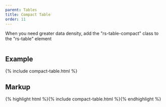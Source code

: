 ```yaml
---
parent: Tables
title: Compact Table
order: 11
---
```

<p>When you need greater data density, add the "rs-table-compact" class to the "rs-table" element</p>
<div style="overflow: hidden">
  <div class="rs-pull-left" style="width:30em; margin-right: 2em;">
    <h2>Example</h2>
    {% include compact-table.html %}
  </div>
  <div class="rs-pull-left"><h2>Markup</h2>
    {% highlight html %}{% include compact-table.html %}{% endhighlight %}
  </div>
</div>
